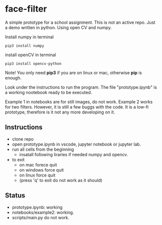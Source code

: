 # face-filter

A simple prototype for a school assignment. This is not an active repo. Just a demo written in python. Using open CV and numpy. 

Install numpy in terminal
```
pip3 install numpy
```

install openCV in terminal
```
pip3 install opencv-python
```

Note! You only need **pip3** if you are on linux or mac, otherwise **pip** is enough.

Look under the instructions to run the program. The file "prototype.ipynb" is a working nootebook ready to be executed.

Example 1 in notebooks are for still images, do not work. Example 2 works for two filters. However, it is still a few buggs with the code. It is a low-fi prototype, therefore is it not any more developing on it. 

## Instructions
- clone repo
- open prototype.ipynb in vscode, jupyter notebook or jupyter lab.
- run all cells from the beginning 
    - insatall following liraries if needed numpy and opencv.
- to exit
    - on mac forece quit
    - on windows force quit
    - on linux force quit
    - (press 'q' to exit do not work as it should)

## Status
- prototype.ipynb: working
- notebooks/example2: working.
- scripts/main.py do not work.
